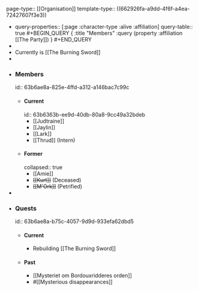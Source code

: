 page-type:: [[Organisation]]
template-type:: ((662926fa-a9dd-4f6f-a4ea-72427607f3e3))

- query-properties:: [:page :character-type :alive :affiliation]
  query-table:: true
  #+BEGIN_QUERY
  {
  :title "Members"
  :query (property :affiliation [[The Party]])
  }
  #+END_QUERY
-
- Currently is [[The Burning Sword]]
-
- ### Members
  id:: 63b6ae8a-825e-4ffd-a312-a146bac7c99c
	- #### Current
	  id:: 63b6363b-ee9d-40db-80a8-9cc49a32bdeb
		- [[Judtraine]]
		- [[Jaylin]]
		- [[Lark]]
		- [[Thrud]] (Intern)
	- #### Former
	  collapsed:: true
		- [[Amie]]
		- ~~[[Kurt]]~~ (Deceased)
		- ~~[[M'Ork]]~~ (Petrified)
-
- ### Quests
  id:: 63b6ae8a-b75c-4057-9d9d-933efa62dbd5
	- #### Current
		- Rebuilding [[The Burning Sword]]
	- #### Past
		- [[Mysteriet om Bordouxridderes orden]]
		- #[[Mysterious disappearances]]